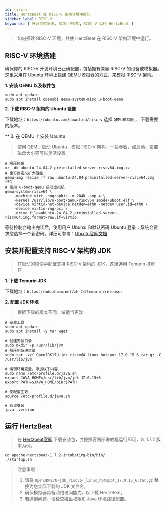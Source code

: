 ```yaml
---
id: risc-v
title: HertzBeat 在 RISC-V 架构环境中运行
sidebar_label: RISC-V
keywords: [ 开源监控系统, RISC-V架构, RISC-V 运行 HertzBeat ]
---
```


> 如何搭建 RISC-V 环境，并使 HertzBeat 在 RISC-V 架构环境中运行。

## RISC-V 环境搭建

确保你的 RISC-V 开发环境已正确配置，包括拥有兼容 RISC-V 的设备或模拟器。这里采用在 Ubuntu 环境上搭建 QEMU 模拟器的方式，来模拟 RISC-V 架构。

**1. 安装 QEMU 以及软件包**

```shell
sudo apt update
sudo apt install opensbi qemu-system-misc u-boot-qemu
```

**2. 下载 RISC-V 架构的 Ubuntu 镜像**

下载地址：```https://ubuntu.com/download/risc-v```
选择 `QEMU模拟器` ， 下载需要的版本。

** 3. 在 QEMU 上安装 Ubuntu

> 使用 QEMU 启动 Ubuntu，模拟 RISC-V 架构。一些参数，如启动、设置磁盘大小等可以灵活设置。

```shell
# 解压镜像
xz -dk ubuntu-24.04.2-preinstalled-server-riscv64.img.xz
# 也可自定义扩大磁盘
qemu-img resize -f raw ubuntu-24.04-preinstalled-server-riscv64.img +5G
# 使用 u-boot-qemu 启动虚拟机
qemu-system-riscv64 \
    -machine virt -nographic -m 2048 -smp 4 \
    -kernel /usr/lib/u-boot/qemu-riscv64_smode/uboot.elf \
    -device virtio-net-device,netdev=eth0 -netdev user,id=eth0 \
    -device virtio-rng-pci \
    -drive file=ubuntu-24.04.2-preinstalled-server-riscv64.img,format=raw,if=virtio
```

等待控制台输出完毕后，使用用户 Ubuntu 和默认密码 Ubuntu 登录；系统会要求您选择一个新密码。详细可参考：[Ubuntu官网文档](https://canonical-ubuntu-boards.readthedocs-hosted.com/en/latest/how-to/qemu-riscv/)

## 安装并配置支持 RISC-V 架构的 JDK

> 在启动的镜像中配置支持 RISC-V 架构的 JDK，这里选用 Temurin JDK 17。

**1. 下载 Temurin JDK**

下载地址：```https://adoptium.net/zh-CN/temurin/releases```

**2. 配置 JDK 环境**

> 根据下载的版本不同，做适当更改

```shell
# 安装工具
sudo apt update
sudo apt install -y tar wget

# 创建安装目录
sudo mkdir -p /usr/lib/jvm
# 解压到系统目录
sudo tar -xzf OpenJDK17U-jdk_riscv64_linux_hotspot_17.0.15_6.tar.gz -C /usr/lib/jvm

# 编辑环境变量，添加以下内容
sudo nano /etc/profile.d/java.sh
export JAVA_HOME=/usr/lib/jvm/jdk-17.0.15+6
export PATH=$JAVA_HOME/bin:$PATH

# 使配置生效
source /etc/profile.d/java.sh

# 验证安装
java -version
```

## 运行 HertzBeat

> 在 [Hertzbeat官网](https://hertzbeat.apache.org/zh-cn/docs/download/) 下载安装包，并按照官网部署教程运行即可，以 1.7.2 版本为例。

```shell
cd apache-hertzbeat-1.7.2-incubating-bin/bin/
./startup.sh
```

> 注意事项：
>
> 1. 请将 `OpenJDK17U-jdk_riscv64_linux_hotspot_17.0.15_6.tar.gz` 替换为您实际下载的 JDK 文件名。
> 2. 确保模拟器具备网络访问能力，以下载 HertzBeat。
> 3. 若遇到问题，请检查磁盘权限和 Java 环境路径配置。
